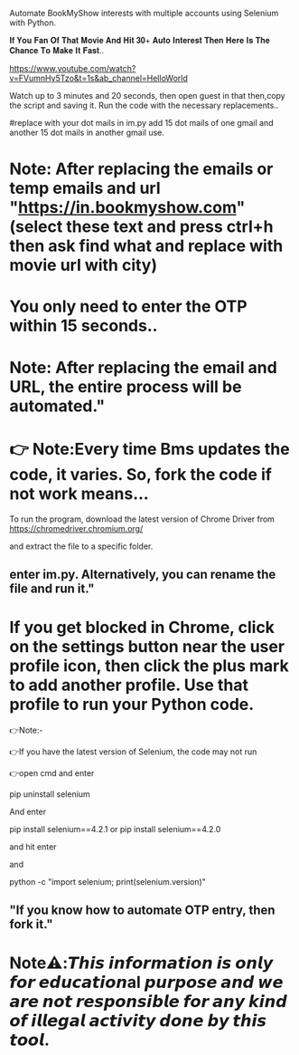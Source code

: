 Automate BookMyShow interests with multiple accounts using Selenium with Python.

𝐈𝐟 𝐘𝐨𝐮 𝐅𝐚𝐧 𝐎𝐟 𝐓𝐡𝐚𝐭 𝐌𝐨𝐯𝐢𝐞 𝐀𝐧𝐝 𝐇𝐢𝐭 𝟑𝟎+ 𝐀𝐮𝐭𝐨 𝐈𝐧𝐭𝐞𝐫𝐞𝐬𝐭 𝐓𝐡𝐞𝐧 𝐇𝐞𝐫𝐞 𝐈𝐬 𝐓𝐡𝐞 𝐂𝐡𝐚𝐧𝐜𝐞 𝐓𝐨 𝐌𝐚𝐤𝐞 𝐈𝐭 𝐅𝐚𝐬𝐭..

https://www.youtube.com/watch?v=FVumnHy5Tzo&t=1s&ab_channel=HelloWorld

Watch up to 3 minutes and 20 seconds, then open guest in that then,copy the script and saving it. Run the code with the necessary replacements..

#replace with your dot mails in im.py add 15 dot mails of one gmail and another 15 dot mails in another gmail use.

# Note: After replacing the emails or temp emails and url "https://in.bookmyshow.com" (select these text and press ctrl+h then ask find what and replace with movie url with city)

# You only need to enter the OTP within 15 seconds..

# Note: After replacing the email and URL, the entire process will be automated."

# 👉 Note:Every time Bms updates the code, it varies. So, fork the code if not work means...

To run the program, download the latest version of Chrome Driver from https://chromedriver.chromium.org/

and extract the file to a specific folder.

## enter im.py. Alternatively, you can rename the file and run it."

# If you get blocked in Chrome, click on the settings button near the user profile icon, then click the plus mark to add another profile. Use that profile to run your Python code.

👉Note:-

👉If you have the latest version of Selenium, the code may not run

👉open cmd and enter 

pip uninstall selenium

And enter

pip install selenium==4.2.1 or pip install selenium==4.2.0

and hit enter

and

python -c "import selenium; print(selenium.version)"

## "If you know how to automate OTP entry, then fork it."

# Note⚠️:𝙏𝙝𝙞𝙨 𝙞𝙣𝙛𝙤𝙧𝙢𝙖𝙩𝙞𝙤𝙣 𝙞𝙨 𝙤𝙣𝙡𝙮 𝙛𝙤𝙧 𝙚𝙙𝙪𝙘𝙖𝙩𝙞𝙤𝙣al 𝙥𝙪𝙧𝙥𝙤𝙨𝙚 𝙖𝙣𝙙 𝙬𝙚 𝙖𝙧𝙚 𝙣𝙤𝙩 𝙧𝙚𝙨𝙥𝙤𝙣𝙨𝙞𝙗𝙡𝙚 𝙛𝙤𝙧 𝙖𝙣𝙮 𝙠𝙞𝙣𝙙 𝙤𝙛 𝙞𝙡𝙡𝙚𝙜𝙖𝙡 𝙖𝙘𝙩𝙞𝙫𝙞𝙩𝙮 𝙙𝙤𝙣𝙚 𝙗𝙮 𝙩𝙝𝙞𝙨 𝙩𝙤𝙤𝙡.

